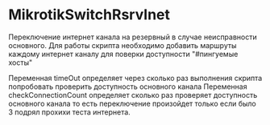 # MikrotikSwitchRsrvInet
Переключение интернет канала на резервный в случае неисправности основного.
Для работы скрипта необходимо добавить маршруты каждому интернет каналу для поверки доступности "#пингуемые хосты"

Переменная timeOut определяет через сколько раз выполнения скрипта попробовать проверить доступность основного канала
Переменная checkConnectionCount определяет сколько раз проверяет доступность основного канала то есть переключение произойдет только если было 3 подрял прохихи теста интернета.

